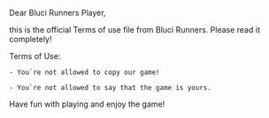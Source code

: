 Dear Bluci Runners Player,

this is the official Terms of use file from Bluci Runners. Please read it completely!

Terms of Use:

    - You`re not allowed to copy our game!

    - You`re not allowed to say that the game is yours.

Have fun with playing and enjoy the game!